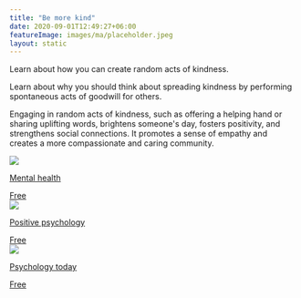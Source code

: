 ```yaml
---
title: "Be more kind"
date: 2020-09-01T12:49:27+06:00
featureImage: images/ma/placeholder.jpeg
layout: static
---
```


Learn about how you can create random acts of kindness.

Learn about why you should think about spreading kindness by performing spontaneous acts of goodwill for others.

Engaging in random acts of kindness, such as offering a helping hand or sharing uplifting words, brightens someone's day, fosters positivity, and strengthens social connections. It promotes a sense of empathy and creates a more compassionate and caring community.

<a class="ma-link" href="https://www.mentalhealth.org.uk/explore-mental-health/kindness-and-mental-health/random-acts-kindness"><div class="ma-card ma-card-Community"><div class="ma-icon"><img src ="/images/icon-check.png"/></div><div class="ma-name"><p>Mental health </p></div><div class="ma-paid-text"><span>Free</span></div></div></a><a class="ma-link" href="https://positivepsychology.com/random-acts-kindness/"><div class="ma-card ma-card-Community"><div class="ma-icon"><img src ="/images/icon-check.png"/></div><div class="ma-name"><p>Positive psychology</p></div><div class="ma-paid-text"><span>Free </span></div></div></a><a class="ma-link" href="https://www.psychologytoday.com/us/blog/emotional-nourishment/201711/why-random-acts-kindness-matter-your-wellbeing"><div class="ma-card ma-card-Community"><div class="ma-icon"><img src ="/images/icon-check.png"/></div><div class="ma-name"><p>Psychology today</p></div><div class="ma-paid-text"><span>Free</span></div></div></a>  

<br/><br/>






